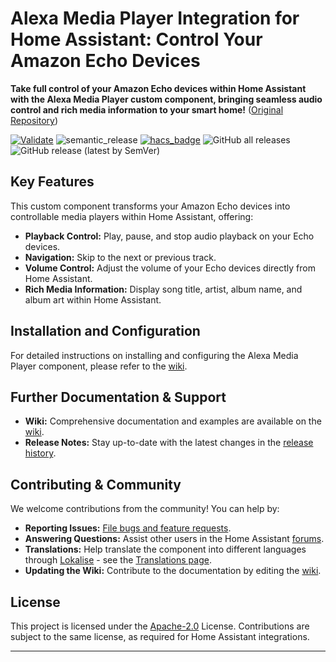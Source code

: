 # Alexa Media Player Integration for Home Assistant: Control Your Amazon Echo Devices

**Take full control of your Amazon Echo devices within Home Assistant with the Alexa Media Player custom component, bringing seamless audio control and rich media information to your smart home!** ([Original Repository](https://github.com/alandtse/alexa_media_player))

[![Validate](https://github.com/alandtse/alexa_media_player/actions/workflows/validate.yaml/badge.svg)](https://github.com/alandtse/alexa_media_player/actions/workflows/validate.yaml)
![semantic_release](https://github.com/alandtse/alexa_media_player/workflows/semantic_release/badge.svg)
[![hacs_badge](https://img.shields.io/badge/HACS-Default-orange.svg)](https://github.com/hacs/integration)
![GitHub all releases](https://img.shields.io/github/downloads/alandtse/alexa_media_player/total)
![GitHub release (latest by SemVer)](https://img.shields.io/github/downloads/alandtse/alexa_media_player/latest/total)

## Key Features

This custom component transforms your Amazon Echo devices into controllable media players within Home Assistant, offering:

*   **Playback Control:** Play, pause, and stop audio playback on your Echo devices.
*   **Navigation:** Skip to the next or previous track.
*   **Volume Control:** Adjust the volume of your Echo devices directly from Home Assistant.
*   **Rich Media Information:** Display song title, artist, album name, and album art within Home Assistant.

## Installation and Configuration

For detailed instructions on installing and configuring the Alexa Media Player component, please refer to the [wiki](https://github.com/alandtse/alexa_media_player/wiki/Configuration).

## Further Documentation & Support

*   **Wiki:** Comprehensive documentation and examples are available on the [wiki](https://github.com/alandtse/alexa_media_player/wiki).
*   **Release Notes:** Stay up-to-date with the latest changes in the [release history](https://github.com/alandtse/alexa_media_player/releases).

## Contributing & Community

We welcome contributions from the community! You can help by:

*   **Reporting Issues:** [File bugs and feature requests](https://github.com/alandtse/alexa_media_player/issues).
*   **Answering Questions:** Assist other users in the Home Assistant [forums](https://community.home-assistant.io/t/echo-devices-alexa-as-media-player-testers-needed/58639).
*   **Translations:** Help translate the component into different languages through [Lokalise](https://app.lokalise.com/project/465185555eee18dd537ca6.39714580/) - see the [Translations page](https://github.com/alandtse/alexa_media_player/wiki/Translations).
*   **Updating the Wiki:** Contribute to the documentation by editing the [wiki](https://github.com/alandtse/alexa_media_player/wiki).

## License

This project is licensed under the [Apache-2.0](LICENSE) License. Contributions are subject to the same license, as required for Home Assistant integrations.

---